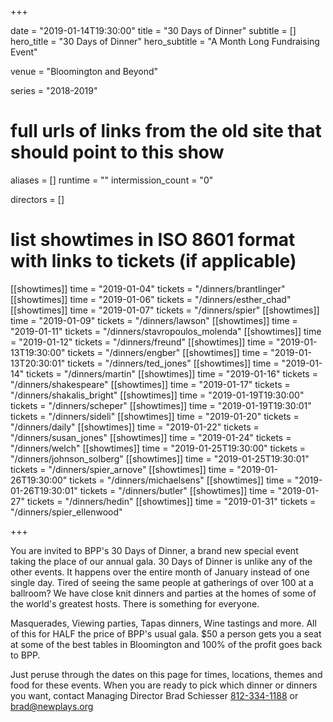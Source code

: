 +++

date = "2019-01-14T19:30:00"
title = "30 Days of Dinner"
subtitle = []
hero_title = "30 Days of Dinner"
hero_subtitle = "A Month Long Fundraising Event"

venue = "Bloomington and Beyond"

series = "2018-2019"
# full urls of links from the old site that should point to this show
aliases = []
runtime = ""
intermission_count = "0"

directors = []


# list showtimes in ISO 8601 format with links to tickets (if applicable)
[[showtimes]]
    time = "2019-01-04"
    tickets = "/dinners/brantlinger"
[[showtimes]]
    time = "2019-01-06"
    tickets = "/dinners/esther_chad"
[[showtimes]]
    time = "2019-01-07"
    tickets = "/dinners/spier"
[[showtimes]]
    time = "2019-01-09"
    tickets = "/dinners/lawson"
[[showtimes]]
    time = "2019-01-11"
    tickets = "/dinners/stavropoulos_molenda"
[[showtimes]]
    time = "2019-01-12"
    tickets = "/dinners/freund"
[[showtimes]]
    time = "2019-01-13T19:30:00"
    tickets = "/dinners/engber"
[[showtimes]]
    time = "2019-01-13T20:30:01"
    tickets = "/dinners/ted_jones"
[[showtimes]]
    time = "2019-01-14"
    tickets = "/dinners/martin"
[[showtimes]]
    time = "2019-01-16"
    tickets = "/dinners/shakespeare"
[[showtimes]]
    time = "2019-01-17"
    tickets = "/dinners/shakalis_bright"
[[showtimes]]
    time = "2019-01-19T19:30:00"
    tickets = "/dinners/scheper"
[[showtimes]]
    time = "2019-01-19T19:30:01"
    tickets = "/dinners/sideli"
[[showtimes]]
    time = "2019-01-20"
    tickets = "/dinners/daily"
[[showtimes]]
    time = "2019-01-22"
    tickets = "/dinners/susan_jones"
[[showtimes]]
    time = "2019-01-24"
    tickets = "/dinners/welch"
[[showtimes]]
    time = "2019-01-25T19:30:00"
    tickets = "/dinners/johnson_solberg"
[[showtimes]]
    time = "2019-01-25T19:30:01"
    tickets = "/dinners/spier_arnove"
[[showtimes]]
    time = "2019-01-26T19:30:00"
    tickets = "/dinners/michaelsens"
[[showtimes]]
    time = "2019-01-26T19:30:01"
    tickets = "/dinners/butler"
[[showtimes]]
    time = "2019-01-27"
    tickets = "/dinners/hedin"
[[showtimes]]
    time = "2019-01-31"
    tickets = "/dinners/spier_ellenwood"

+++

You are invited to BPP's 30 Days of Dinner, a brand new special event taking the place of our annual gala. 30 Days of Dinner is unlike any of the other events. It happens over the entire month of January instead of one single day. Tired of seeing the same people at gatherings of over 100 at a ballroom? We have close knit dinners and parties at the homes of some of the world's greatest hosts. There is something for everyone.

Masquerades, Viewing parties, Tapas dinners, Wine tastings and more. All of this for HALF the price of BPP's usual gala. $50 a person gets you a seat at some of the best tables in Bloomington and 100% of the profit goes back to BPP.

Just peruse through the dates on this page for times, locations, themes and food for these events. When you are ready to pick which dinner or dinners you want, contact Managing Director Brad Schiesser  [812-334-1188](telto:1+812-334-1188) or [brad@newplays.org](mailto:brad@newplays.org)
